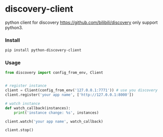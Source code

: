 # discovery-client

python client for discovery https://github.com/bilibili/discovery only support python3.

### Install

```bash
pip install python-discovery-client
```

### Usage

```python
from discovery import config_from_env, Client


# register instance
client = Client(config_from_env('127.0.0.1:7771')) # use you discovery domain
client.register('your app name', ['http://127.0.0.1:8000'])

# watch instance
def watch_callback(instances):
    print('instance change: %s', instances)

client.watch('your app name', watch_callback)

client.stop()
```
